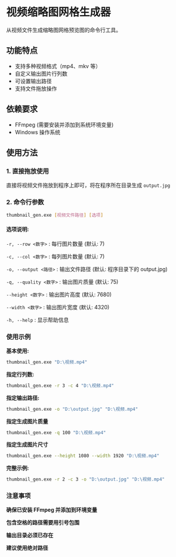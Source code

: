 # 视频缩略图网格生成器

从视频文件生成缩略图网格预览图的命令行工具。

## 功能特点

- 支持多种视频格式（mp4、mkv 等）
- 自定义输出图片行列数
- 可设置输出路径
- 支持文件拖放操作

## 依赖要求

- FFmpeg (需要安装并添加到系统环境变量)
- Windows 操作系统

## 使用方法

### 1. 直接拖放使用

直接将视频文件拖放到程序上即可，将在程序所在目录生成 `output.jpg`

### 2. 命令行参数

```bash
thumbnail_gen.exe [视频文件路径] [选项]
```

#### 选项说明:

`-r, --row <数字>` : 每行图片数量 (默认: 7)

`-c, --col <数字>` : 每列图片数量 (默认: 7)

`-o, --output <路径>` : 输出文件路径 (默认: 程序目录下的 output.jpg)

`-q, --quality <数字>` : 输出图片质量 (默认: 75)

`--height <数字>` : 输出图片高度 (默认: 7680)

`--width <数字>` : 输出图片宽度 (默认: 4320)

`-h, --help` : 显示帮助信息

### 使用示例

**基本使用:**

```bash
thumbnail_gen.exe "D:\视频.mp4"
```

**指定行列数:**

```bash
thumbnail_gen.exe -r 3 -c 4 "D:\视频.mp4"
```

**指定输出路径:**

```bash
thumbnail_gen.exe -o "D:\output.jpg" "D:\视频.mp4"
```

**指定生成图片质量**

```bash
thumbnail_gen.exe -q 100 "D:\视频.mp4"
```

**指定生成图片尺寸**

```bash
thumbnail_gen.exe --height 1080 --width 1920 "D:\视频.mp4"
```

**完整示例:**

```bash
thumbnail_gen.exe -r 2 -c 3 -o "D:\output.jpg" "D:\视频.mp4"
```

### 注意事项

**确保已安装 FFmpeg 并添加到环境变量**

**包含空格的路径需要用引号包围**

**输出目录必须已存在**

**建议使用绝对路径**
